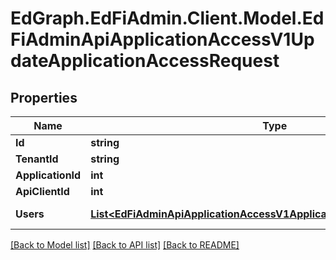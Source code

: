 # EdGraph.EdFiAdmin.Client.Model.EdFiAdminApiApplicationAccessV1UpdateApplicationAccessRequest

## Properties

Name | Type | Description | Notes
------------ | ------------- | ------------- | -------------
**Id** | **string** |  | [optional] 
**TenantId** | **string** |  | [optional] 
**ApplicationId** | **int** |  | [optional] 
**ApiClientId** | **int** |  | [optional] 
**Users** | [**List&lt;EdFiAdminApiApplicationAccessV1ApplicationUserAccessResponse&gt;**](EdFiAdminApiApplicationAccessV1ApplicationUserAccessResponse.md) |  | [optional] [readonly] 

[[Back to Model list]](../README.md#documentation-for-models) [[Back to API list]](../README.md#documentation-for-api-endpoints) [[Back to README]](../README.md)

